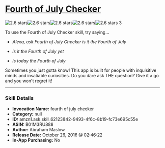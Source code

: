 # [Fourth of July Checker](http://alexa.amazon.com/#skills/amzn1.ask.skill.62123842-9493-4f6c-8b19-fc73e695c55e)
![2.6 stars](../../images/ic_star_black_18dp_1x.png)![2.6 stars](../../images/ic_star_black_18dp_1x.png)![2.6 stars](../../images/ic_star_half_black_18dp_1x.png)![2.6 stars](../../images/ic_star_border_black_18dp_1x.png)![2.6 stars](../../images/ic_star_border_black_18dp_1x.png) 3

To use the Fourth of July Checker skill, try saying...

* *Alexa, ask Fourth of July Checker is it the Fourth of July*

* *is it the Fourth of July yet*

* *is today the Fourth of July*

Sometimes you just gotta know! This app is built for people with inquisitive minds and insatiable curiosities. Do you dare ask THE question? Give it a go and you won't regret it!

***

### Skill Details

* **Invocation Name:** fourth of july checker
* **Category:** null
* **ID:** amzn1.ask.skill.62123842-9493-4f6c-8b19-fc73e695c55e
* **ASIN:** B01M3RU888
* **Author:** Abraham Maslow
* **Release Date:** October 26, 2016 @ 02:46:22
* **In-App Purchasing:** No
